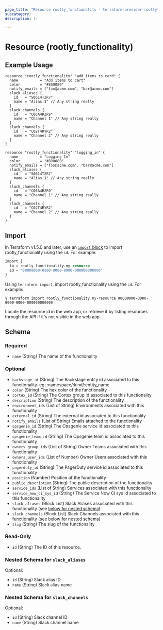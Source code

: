 ```yaml
---
page_title: "Resource rootly_functionality - terraform-provider-rootly"
subcategory:
description: |-
    
---
```


# Resource (rootly_functionality)



## Example Usage

```shell
resource "rootly_functionality" "add_items_to_card" {
  name          = "Add items to cart"
  color         = "#800080"
  notify_emails = ["foo@acme.com", "bar@acme.com"]
  slack_aliases {
    id   = "S0614TZR7"
    name = "Alias 1" // Any string really
  }
  slack_channels {
    id   = "C06A4RZR9"
    name = "Channel 1" // Any string really
  }
  slack_channels {
    id   = "C02T4RYR2"
    name = "Channel 2" // Any string really
  }
}

resource "rootly_functionality" "logging_in" {
  name          = "Logging In"
  color         = "#800080"
  notify_emails = ["foo@acme.com", "bar@acme.com"]
  slack_aliases {
    id   = "S0614TZR7"
    name = "Alias 1" // Any string really
  }
  slack_channels {
    id   = "C06A4RZR9"
    name = "Channel 1" // Any string really
  }
  slack_channels {
    id   = "C02T4RYR2"
    name = "Channel 2" // Any string really
  }
}
```

## Import

In Terraform v1.5.0 and later, use an [`import` block](https://developer.hashicorp.com/terraform/language/import) to import rootly_functionality using the `id`. For example:

```terraform
import {
  to = rootly_functionality.my-resource
  id = "00000000-0000-0000-0000-000000000000"
}
```

Using `terraform import`, import rootly_functionality using the `id`. For example:

```console
% terraform import rootly_functionality.my-resource 00000000-0000-0000-0000-000000000000
```

Locate the resource id in the web app, or retrieve it by listing resources through the API if it's not visible in the web app.

<!-- schema generated by tfplugindocs -->
## Schema

### Required

- `name` (String) The name of the functionality

### Optional

- `backstage_id` (String) The Backstage entity id associated to this functionality. eg: :namespace/:kind/:entity_name
- `color` (String) The hex color of the functionality
- `cortex_id` (String) The Cortex group id associated to this functionality
- `description` (String) The description of the functionality
- `environment_ids` (List of String) Environments associated with this functionality
- `external_id` (String) The external id associated to this functionality
- `notify_emails` (List of String) Emails attached to the functionality
- `opsgenie_id` (String) The Opsgenie service id associated to this functionality
- `opsgenie_team_id` (String) The Opsgenie team id associated to this functionality
- `owners_group_ids` (List of String) Owner Teams associated with this functionality
- `owners_user_ids` (List of Number) Owner Users associated with this functionality
- `pagerduty_id` (String) The PagerDuty service id associated to this functionality
- `position` (Number) Position of the functionality
- `public_description` (String) The public description of the functionality
- `service_ids` (List of String) Services associated with this functionality
- `service_now_ci_sys_id` (String) The Service Now CI sys id associated to this functionality
- `slack_aliases` (Block List) Slack Aliases associated with this functionality (see [below for nested schema](#nestedblock--slack_aliases))
- `slack_channels` (Block List) Slack Channels associated with this functionality (see [below for nested schema](#nestedblock--slack_channels))
- `slug` (String) The slug of the functionality

### Read-Only

- `id` (String) The ID of this resource.

<a id="nestedblock--slack_aliases"></a>
### Nested Schema for `slack_aliases`

Optional:

- `id` (String) Slack alias ID
- `name` (String) Slack alias name


<a id="nestedblock--slack_channels"></a>
### Nested Schema for `slack_channels`

Optional:

- `id` (String) Slack channel ID
- `name` (String) Slack channel name

